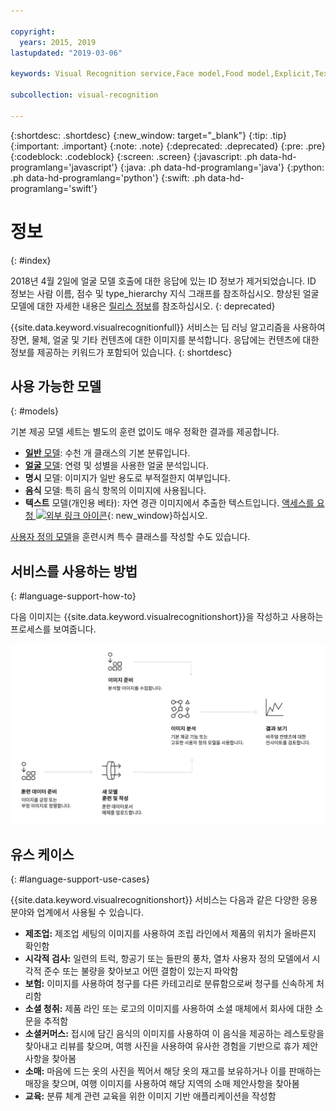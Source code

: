 ```yaml
---

copyright:
  years: 2015, 2019
lastupdated: "2019-03-06"

keywords: Visual Recognition service,Face model,Food model,Explicit,Text recognition,Visual Recognition use cases

subcollection: visual-recognition

---
```


{:shortdesc: .shortdesc}
{:new_window: target="_blank"}
{:tip: .tip}
{:important: .important}
{:note: .note}
{:deprecated: .deprecated}
{:pre: .pre}
{:codeblock: .codeblock}
{:screen: .screen}
{:javascript: .ph data-hd-programlang='javascript'}
{:java: .ph data-hd-programlang='java'}
{:python: .ph data-hd-programlang='python'}
{:swift: .ph data-hd-programlang='swift'}

# 정보
{: #index}

2018년 4월 2일에 얼굴 모델 호출에 대한 응답에 있는 ID 정보가 제거되었습니다. ID 정보는 사람 이름, 점수 및 type_hierarchy 지식 그래프를 참조하십시오. 향상된 얼굴 모델에 대한 자세한 내용은 [릴리스 정보](/docs/services/visual-recognition?topic=visual-recognition-release-notes#2april2018)를 참조하십시오.
{: deprecated}

{{site.data.keyword.visualrecognitionfull}} 서비스는 딥 러닝 알고리즘을 사용하여 장면, 물체, 얼굴 및 기타 컨텐츠에 대한 이미지를 분석합니다. 응답에는 컨텐츠에 대한 정보를 제공하는 키워드가 포함되어 있습니다.
{: shortdesc}

## 사용 가능한 모델
{: #models}

기본 제공 모델 세트는 별도의 훈련 없이도 매우 정확한 결과를 제공합니다. 

- [**일반** 모델](/docs/services/visual-recognition?topic=visual-recognition-customizing#general-model): 수천 개 클래스의 기본 분류입니다. 
- [**얼굴** 모델](/docs/services/visual-recognition?topic=visual-recognition-getting-started-tutorial#detect-faces): 연령 및 성별을 사용한 얼굴 분석입니다. 
- **명시** 모델: 이미지가 일반 용도로 부적절한지 여부입니다. 
- **음식** 모델: 특히 음식 항목의 이미지에 사용됩니다. 
- **텍스트** 모델(개인용 베타): 자연 경관 이미지에서 추출한 텍스트입니다. [액세스를 요청 ![외부 링크 아이콘](../../icons/launch-glyph.svg "외부 링크 아이콘")](https://datasciencex.typeform.com/to/nU6efl){: new_window}하십시오. 

[사용자 정의 모델](/docs/services/visual-recognition?topic=visual-recognition-tutorial-custom-classifier#tutorial-custom-classifier)을 훈련시켜 특수 클래스를 작성할 수도 있습니다. 

## 서비스를 사용하는 방법
{: #language-support-how-to}

다음 이미지는 {{site.data.keyword.visualrecognitionshort}}을 작성하고 사용하는 프로세스를 보여줍니다.

![이미지 준비, 훈련 및 분류에서 결과 보기까지 {{site.data.keyword.visualrecognitionshort}} 서비스의 플로우를 설명합니다.](images/visual-recognition-process-110717.svg)


## 유스 케이스
{: #language-support-use-cases}

{{site.data.keyword.visualrecognitionshort}} 서비스는 다음과 같은 다양한 응용 분야와 업계에서 사용될 수 있습니다.

- **제조업:** 제조업 세팅의 이미지를 사용하여 조립 라인에서 제품의 위치가 올바른지 확인함
- **시각적 검사:** 일련의 트럭, 항공기 또는 들판의 풍차, 열차 사용자 정의 모델에서 시각적 준수 또는 불량을 찾아보고 어떤 결함이 있는지 파악함
- **보험:** 이미지를 사용하여 청구를 다른 카테고리로 분류함으로써 청구를 신속하게 처리함
- **소셜 청취:** 제품 라인 또는 로고의 이미지를 사용하여 소셜 매체에서 회사에 대한 소문을 추적함
- **소셜커머스:** 접시에 담긴 음식의 이미지를 사용하여 이 음식을 제공하는 레스토랑을 찾아내고 리뷰를 찾으며, 여행 사진을 사용하여 유사한 경험을 기반으로 휴가 제안사항을 찾아봄
- **소매:** 마음에 드는 옷의 사진을 찍어서 해당 옷의 재고를 보유하거나 이를 판매하는 매장을 찾으며, 여행 이미지를 사용하여 해당 지역의 소매 제안사항을 찾아봄
- **교육:** 분류 체계 관련 교육을 위한 이미지 기반 애플리케이션을 작성함
